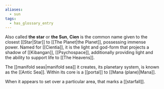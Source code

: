 ```yaml
---
aliases:
  - sun
tags:
  - has_glossary_entry
---
```


Also called **the star** or **the Sun**, **Cien** is the common name given to the closest [[Star|Star]] to [[The Planet|the Planet]], possessing immense power. Named for [[Cientia]], it is the light and god-form that projects a shadow of [[Kibangan]], [[Psychospace]], additionally providing light and the ability to support life to [[The Heavens]].

The [[manifold seas|manifold sea]] it creates, its planetary system, is known as the [[Antic Sea]]. Within its core is a [[portal]] to [[Mana (plane)|Mana]].

When it appears to set over a particular area, that marks a [[starfall]].